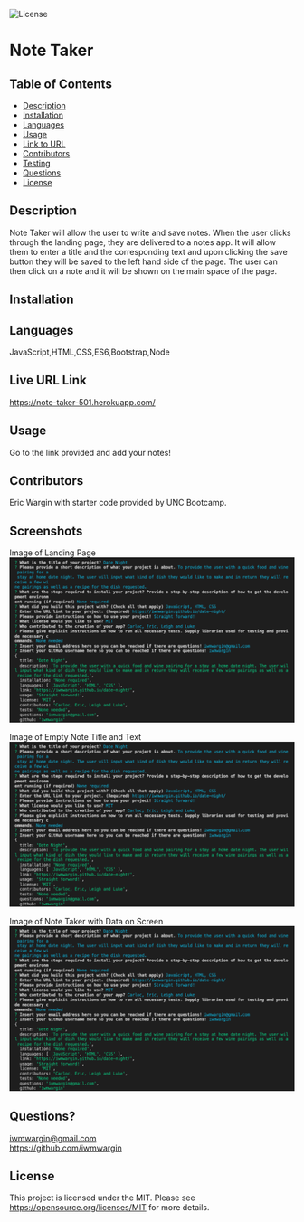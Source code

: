 
  ![License](https://img.shields.io/badge/License-MIT-yellow.svg)
  # Note Taker
  ## Table of Contents
  * [Description](#description)
  * [Installation](#installation)
  * [Languages](#languages)
  * [Usage](#usage)
  * [Link to URL](#live-url-link)
  * [Contributors](#contributors)
  * [Testing](#tests)
  * [Questions](#questions)
  * [License](#license)
  

  ## Description
  Note Taker will allow the user to write and save notes.  When the user clicks through the landing page, they are delivered to a notes app.  It will allow them to enter a title and the corresponding text and upon clicking the save button they will be saved to the left hand side of the page.  The user can then click on a note and it will be shown on the main space of the page.
  ## Installation
  
  ## Languages
   JavaScript,HTML,CSS,ES6,Bootstrap,Node
  ## Live URL Link
  https://note-taker-501.herokuapp.com/
  ## Usage
  Go to the link provided and add your notes!
  ## Contributors
  Eric Wargin with starter code provided by UNC Bootcamp.

  ## Screenshots
  Image of Landing Page
  <img src="https://github.com/iwmwargin/readme-creator/blob/main/assets/Terminal.png">
  
  Image of Empty Note Title and Text
  <img src="https://github.com/iwmwargin/readme-creator/blob/main/assets/Terminal.png">
  
  Image of Note Taker with Data on Screen
  <img src="https://github.com/iwmwargin/readme-creator/blob/main/assets/Terminal.png">
  
  ## Questions? 
  iwmwargin@gmail.com
  <br>
  https://github.com/iwmwargin
  ## License
  This project is licensed under the MIT. Please see https://opensource.org/licenses/MIT for more details.  
